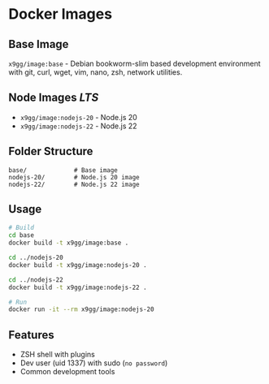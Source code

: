 # Docker Images

## Base Image
`x9gg/image:base` - Debian bookworm-slim based development environment with git, curl, wget, vim, nano, zsh, network utilities.

## Node Images *LTS*
- `x9gg/image:nodejs-20` - Node.js 20 
- `x9gg/image:nodejs-22` - Node.js 22

## Folder Structure
```
base/             # Base image
nodejs-20/        # Node.js 20 image
nodejs-22/        # Node.js 22 image
```

## Usage
```bash
# Build
cd base
docker build -t x9gg/image:base .

cd ../nodejs-20
docker build -t x9gg/image:nodejs-20 .

cd ../nodejs-22
docker build -t x9gg/image:nodejs-22 .

# Run
docker run -it --rm x9gg/image:nodejs-20
```

## Features
- ZSH shell with plugins
- Dev user (uid 1337) with sudo (`no password`)
- Common development tools
